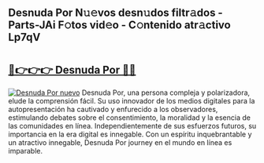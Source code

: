 ## Desnuda Por N𝚞𝚎vos desn𝚞dos filtr𝚊dos - Parts-JAi F𝚘tos vid𝚎o - C𝚘ntenido atr𝚊ctivo Lp7qV

# <h2><a href="http://mbb866.tromn.icu/?c=Desnuda+Por">🔗👉👉👉 Desnuda Por 🔗🔗</a></h2>

[![Desnuda Por nuevo](https://i.imgur.com/pEAQMta.gif)](http://mbb866.tromn.icu/?c=Desnuda+Por)
Desnuda Por, una persona compleja y polarizadora, elude la comprensión fácil. Su uso innovador de los medios digitales para la autopresentación ha cautivado y enfurecido a los observadores, estimulando debates sobre el consentimiento, la moralidad y la esencia de las comunidades en línea. Independientemente de sus esfuerzos futuros, su importancia en la era digital es innegable. Con un espíritu inquebrantable y un atractivo innegable, Desnuda Por journey en el mundo en línea es imparable.
